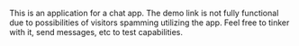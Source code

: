 This is an application for a chat app. The demo link is not fully functional due to possibilities of visitors spamming utilizing the app. Feel free to tinker with it, send messages, etc to test capabilities. 
